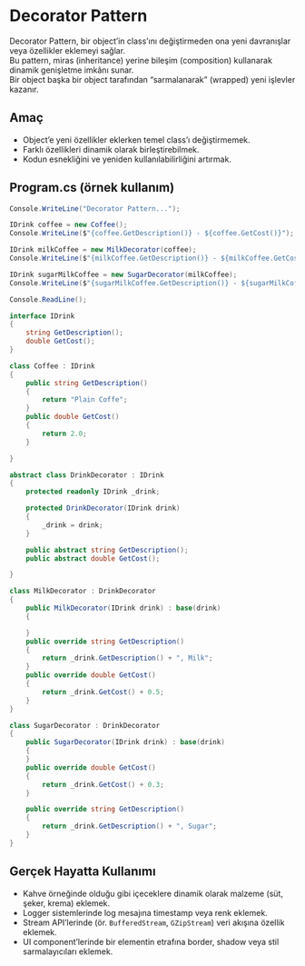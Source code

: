 ﻿# Decorator Pattern

Decorator Pattern, bir object’in class’ını değiştirmeden ona yeni davranışlar veya özellikler eklemeyi sağlar.  
Bu pattern, miras (inheritance) yerine bileşim (composition) kullanarak dinamik genişletme imkânı sunar.  
Bir object başka bir object tarafından “sarmalanarak” (wrapped) yeni işlevler kazanır.

## Amaç

- Object’e yeni özellikler eklerken temel class’ı değiştirmemek.  
- Farklı özellikleri dinamik olarak birleştirebilmek.  
- Kodun esnekliğini ve yeniden kullanılabilirliğini artırmak.  

## Program.cs (örnek kullanım)

```csharp
Console.WriteLine("Decorator Pattern...");

IDrink coffee = new Coffee();
Console.WriteLine($"{coffee.GetDescription()} - ${coffee.GetCost()}");

IDrink milkCoffee = new MilkDecorator(coffee);
Console.WriteLine($"{milkCoffee.GetDescription()} - ${milkCoffee.GetCost()}");

IDrink sugarMilkCoffee = new SugarDecorator(milkCoffee);
Console.WriteLine($"{sugarMilkCoffee.GetDescription()} - ${sugarMilkCoffee.GetCost()}");

Console.ReadLine();

interface IDrink
{
    string GetDescription();
    double GetCost();
}

class Coffee : IDrink
{
    public string GetDescription()
    {
        return "Plain Coffe";
    }
    public double GetCost()
    {
        return 2.0;
    }

}

abstract class DrinkDecorator : IDrink
{
    protected readonly IDrink _drink;

    protected DrinkDecorator(IDrink drink)
    {
        _drink = drink;
    }

    public abstract string GetDescription();
    public abstract double GetCost();

}

class MilkDecorator : DrinkDecorator
{
    public MilkDecorator(IDrink drink) : base(drink)
    {

    }
    public override string GetDescription()
    {
        return _drink.GetDescription() + ", Milk";
    }
    public override double GetCost()
    {
        return _drink.GetCost() + 0.5;
    }
}

class SugarDecorator : DrinkDecorator
{
    public SugarDecorator(IDrink drink) : base(drink)
    {
    }
    public override double GetCost()
    {
        return _drink.GetCost() + 0.3;
    }

    public override string GetDescription()
    {
        return _drink.GetDescription() + ", Sugar";
    }
}
```

## Gerçek Hayatta Kullanımı

- Kahve örneğinde olduğu gibi içeceklere dinamik olarak malzeme (süt, şeker, krema) eklemek.  
- Logger sistemlerinde log mesajına timestamp veya renk eklemek.  
- Stream API’lerinde (ör. `BufferedStream`, `GZipStream`) veri akışına özellik eklemek.  
- UI component’lerinde bir elementin etrafına border, shadow veya stil sarmalayıcıları eklemek.
